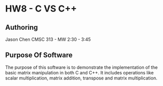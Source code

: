 # HW8 - C VS C++

## Authoring
Jason Chen
CMSC 313 - MW 2:30 - 3:45

## Purpose Of Software 
The purpose of this software is to demonstrate the implementation of the basic matrix manipulation in both C and C++. It includes operations like scalar multiplication, matrix addition, transpose and matrix multiplication.



